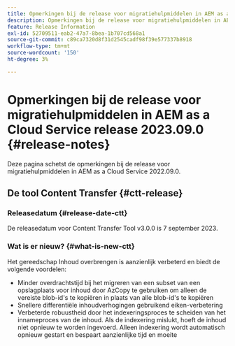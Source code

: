 ```yaml
---
title: Opmerkingen bij de release voor migratiehulpmiddelen in AEM as a Cloud Service release 2023.09.0
description: Opmerkingen bij de release voor migratiehulpmiddelen in AEM as a Cloud Service release 2022.09.0
feature: Release Information
exl-id: 52709511-eab2-47a7-8bea-1b707cd568a1
source-git-commit: c89ca7320d8f31d2545cadf98f39e577337b8918
workflow-type: tm+mt
source-wordcount: '150'
ht-degree: 3%

---
```


# Opmerkingen bij de release voor migratiehulpmiddelen in AEM as a Cloud Service release 2023.09.0 {#release-notes}

Deze pagina schetst de opmerkingen bij de release voor migratiehulpmiddelen in AEM as a Cloud Service 2022.09.0.

## De tool Content Transfer {#ctt-release}

### Releasedatum {#release-date-ctt}

De releasedatum voor Content Transfer Tool v3.0.0 is 7 september 2023.

### Wat is er nieuw? {#what-is-new-ctt}

Het gereedschap Inhoud overbrengen is aanzienlijk verbeterd en biedt de volgende voordelen:
* Minder overdrachtstijd bij het migreren van een subset van een opslagplaats voor inhoud door AzCopy te gebruiken om alleen de vereiste blob-id&#39;s te kopiëren in plaats van alle blob-id&#39;s te kopiëren
* Snellere differentiële inhoudverhogingen gebruikend eiken-verbetering
* Verbeterde robuustheid door het indexeringsproces te scheiden van het innameproces van de inhoud. Als de indexering mislukt, hoeft de inhoud niet opnieuw te worden ingevoerd. Alleen indexering wordt automatisch opnieuw gestart en bespaart aanzienlijke tijd en moeite
